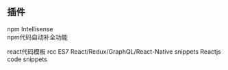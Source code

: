 

## 插件

npm Intellisense  
npm代码自动补全功能  


react代码模板  rcc
ES7 React/Redux/GraphQL/React-Native snippets
Reactjs code snippets
